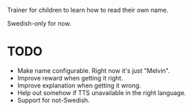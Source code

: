 Trainer for children to learn how to read their own name.

Swedish-only for now.

# TODO
* Make name configurable. Right now it's just "Melvin".
* Improve reward when getting it right.
* Improve explanation when getting it wrong.
* Help out somehow if TTS unavailable in the right language.
* Support for not-Swedish.
